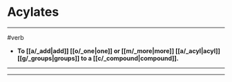 # Acylates
---
#verb
- **To [[a/_add|add]] [[o/_one|one]] or [[m/_more|more]] [[a/_acyl|acyl]] [[g/_groups|groups]] to a [[c/_compound|compound]].**
---
---
